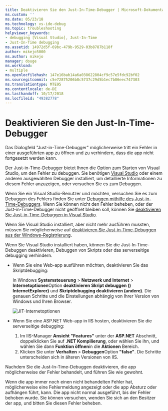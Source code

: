 ```yaml
---
title: Deaktivieren Sie den Just-In-Time-Debugger | Microsoft-Dokumentation
ms.custom: ''
ms.date: 05/23/18
ms.technology: vs-ide-debug
ms.topic: troubleshooting
helpviewer_keywords:
- debugging [Visual Studio], Just-In-Time
- Just-In-Time debugging
ms.assetid: 14972d5f-69bc-479b-9529-03b8787b118f
author: mikejo5000
ms.author: mikejo
manager: douge
ms.workload:
- multiple
ms.openlocfilehash: 147e16bab14a6a038622804cf9c57e5fdc92bf02
ms.sourcegitcommit: c5e72875206b8c5737c29d5b1ec7b86eec747303
ms.translationtype: MTE95
ms.contentlocale: de-DE
ms.lasthandoff: 10/17/2018
ms.locfileid: "49382778"
---
```

# <a name="disable-the-just-in-time-debugger"></a>Deaktivieren Sie den Just-In-Time-Debugger 

Das Dialogfeld "Just-in-Time-Debugger" möglicherweise tritt ein Fehler in einer ausgeführten app zu öffnen und zu verhindern, dass die app nicht fortgesetzt werden kann. 

Der Just-in-Time-Debugger bietet Ihnen die Option zum Starten von Visual Studio, um den Fehler zu debuggen. Sie benötigen [Visual Studio](http://visualstudio.microsoft.com) oder einem anderen ausgewählten Debugger installiert, um detaillierte Informationen zu diesem Fehler anzuzeigen, oder versuchen Sie es zum Debuggen. 

Wenn Sie ein Visual Studio-Benutzer und möchten, versuchen Sie es zum Debuggen des Fehlers finden Sie unter [Debuggen mithilfe des Just-in-Time-Debuggers](../debugger/debug-using-the-just-in-time-debugger.md). Wenn Sie können nicht den Fehler beheben, oder der Just-in-Time-Debugger nicht geöffnet bleiben soll, können Sie [deaktivieren Sie Just-in-Time-Debuggen in Visual Studio](debug-using-the-just-in-time-debugger.md#BKMK_Enabling). 

Wenn Sie Visual Studio installiert, aber nicht mehr ausführen mussten, müssen Sie möglicherweise auf [deaktivieren Sie Just-in-Time-Debuggen aus der Windows-Registrierung](debug-using-the-just-in-time-debugger.md#disable-just-in-time-debugging-from-the-windows-registry). 

Wenn Sie Visual Studio installiert haben, können Sie die Just-In-Time-Debuggen deaktivieren, Debuggen von Skripts oder das serverseitige debugging verhindern. 

- Wenn Sie eine Web-app ausführen möchten, deaktivieren Sie das Skriptdebugging:
  
  In Windows **Systemsteuerung** > **Netzwerk und Internet** > **Internetoptionen**Option **deaktivieren Skript debuggen () InternetExplorer)** und **Skriptdebugging deaktivieren (andere)**. Die genauen Schritte und die Einstellungen abhängig von Ihrer Version von Windows und Ihren Browser.
  
  ![JIT-Internetoptionen](../debugger/media/jitinternetoptions.png "JIT Internetoptionen")
  
- Wenn Sie eine ASP.NET Web-app in IIS hosten, deaktivieren Sie die serverseitige debugging:

  1. Im IIS-Manager **Ansicht "Features"** unter der **ASP.NET** Abschnitt, doppelklicken Sie auf **.NET Kompilierung**, oder wählen Sie ihn, und wählen Sie dann **Funktion öffnen**in die **Aktionen** Bereich. 
  1. Klicken Sie unter **Verhalten** > **Debuggen**Option **"false"**. Die Schritte unterscheiden sich in älteren Versionen von IIS.

Nachdem Sie die Just-In-Time-Debuggen deaktivieren, die app möglicherweise der Fehler behandelt, und führen Sie wie gewohnt. 

Wenn die app immer noch einen nicht behandelten Fehler hat, möglicherweise eine Fehlermeldung angezeigt oder die app Absturz oder aufhängen führt, kann. Die app nicht normal ausgeführt, bis der Fehler behoben wurde. Sie können versuchen, wenden Sie sich an den Besitzer der app, und bitten Sie diesen Fehler beheben.

